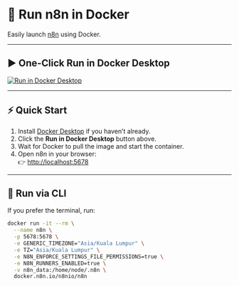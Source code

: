 # 🚀 Run n8n in Docker

Easily launch [n8n](https://n8n.io) using Docker.

---

## ▶️ One-Click Run in Docker Desktop

[![Run in Docker Desktop](https://desktop.docker.com/images/run-button.svg)](https://open.docker.com/dashboard/run?image=docker.n8n.io/n8nio/n8n&name=n8n&ports=5678:5678&env=GENERIC_TIMEZONE=Asia%2FKuala%20Lumpur&env=TZ=Asia%2FKuala%20Lumpur&env=N8N_ENFORCE_SETTINGS_FILE_PERMISSIONS=true&env=N8N_RUNNERS_ENABLED=true&volume=n8n_data:/home/node/.n8n)

---

## ⚡ Quick Start

1. Install [Docker Desktop](https://www.docker.com/products/docker-desktop) if you haven’t already.  
2. Click the **Run in Docker Desktop** button above.  
3. Wait for Docker to pull the image and start the container.  
4. Open n8n in your browser:  
   👉 [http://localhost:5678](http://localhost:5678)  

---

## 🐳 Run via CLI

If you prefer the terminal, run:

```bash
docker run -it --rm \
  --name n8n \
  -p 5678:5678 \
  -e GENERIC_TIMEZONE="Asia/Kuala Lumpur" \
  -e TZ="Asia/Kuala Lumpur" \
  -e N8N_ENFORCE_SETTINGS_FILE_PERMISSIONS=true \
  -e N8N_RUNNERS_ENABLED=true \
  -v n8n_data:/home/node/.n8n \
  docker.n8n.io/n8nio/n8n
